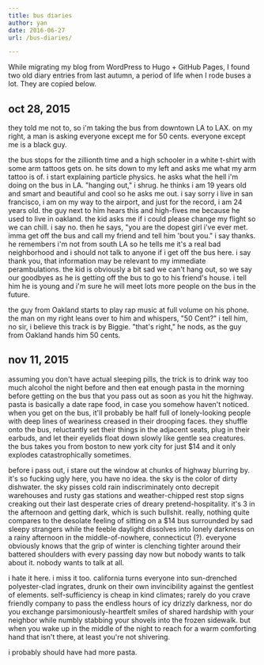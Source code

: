 ```yaml
---
title: bus diaries
author: yan
date: 2016-06-27
url: /bus-diaries/

---
```


While migrating my blog from WordPress to Hugo + GitHub Pages, I found two old diary entries from last autumn, a period of life when I rode buses a lot. They are copied below.

## oct 28, 2015

they told me not to, so i'm taking the bus from downtown LA to LAX. on my right, a man is asking everyone except me for 50 cents. everyone except me is a black guy.

the bus stops for the zillionth time and a high schooler in a white t-shirt with some arm tattoos gets on. he sits down to my left and asks me what my arm tattoo is of. i start explaining particle physics. he asks what the hell i'm doing on the bus in LA. "hanging out," i shrug. he thinks i am 19 years old and smart and beautiful and cool so he asks me out. i say sorry i live in san francisco, i am on my way to the airport, and just for the record, i am 24 years old. the guy next to him hears this and high-fives me because he used to live in oakland. the kid asks me if i could please change my flight so we can chill. i say no. then he says, "you are the dopest girl i've ever met. imma get off the bus and call my friend and tell him 'bout you." i say thanks. he remembers i'm not from south LA so he tells me it's a real bad neighborhood and i should not talk to anyone if i get off the bus here. i say thank you, that information may be relevant to my immediate perambulations. the kid is obviously a bit sad we can't hang out, so we say our goodbyes as he is getting off the bus to go to his friend's house. i tell him he is young and i'm sure he will meet lots more people on the bus in the future.

the guy from Oakland starts to play rap music at full volume on his phone. the man on my right leans over to him and whispers, "50 Cent?" i tell him, no sir, i believe this track is by Biggie. "that's right," he nods, as the guy from Oakland hands him 50 cents.

## nov 11, 2015

assuming you don't have actual sleeping pills, the trick is to drink way too much alcohol the night before and then eat enough pasta in the morning before getting on the bus that you pass out as soon as you hit the highway. pasta is basically a date rape food, in case you somehow haven't noticed. when you get on the bus, it'll probably be half full of lonely-looking people with deep lines of weariness creased in their drooping faces. they shuffle onto the bus, reluctantly set their things in the adjacent seats, plug in their earbuds, and let their eyelids float down slowly like gentle sea creatures. the bus takes you from boston to new york city for just $14 and it only explodes catastrophically sometimes.

before i pass out, i stare out the window at chunks of highway blurring by. it's so fucking ugly here, you have no idea. the sky is the color of dirty dishwater. the sky pisses cold rain indiscriminately onto decrepit warehouses and rusty gas stations and weather-chipped rest stop signs creaking out their last desperate cries of dreary pretend-hospitality. it's 3 in the afternoon and getting dark, which is such bullshit. really, nothing quite compares to the desolate feeling of sitting on a $14 bus surrounded by sad sleepy strangers while the feeble daylight dissolves into lonely darkness on a rainy afternoon in the middle-of-nowhere, connecticut (?). everyone obviously knows that the grip of winter is clenching tighter around their battered shoulders with every passing day now but nobody wants to talk about it. nobody wants to talk at all.

i hate it here. i miss it too. california turns everyone into sun-drenched polyester-clad ingrates, drunk on their own invincibility against the gentlest of elements. self-sufficiency is cheap in kind climates; rarely do you crave friendly company to pass the endless hours of icy drizzly darkness, nor do you exchange parsimoniously-heartfelt smiles of shared hardship with your neighbor while numbly stabbing your shovels into the frozen sidewalk. but when you wake up in the middle of the night to reach for a warm comforting hand that isn't there, at least you're not shivering.

i probably should have had more pasta.
